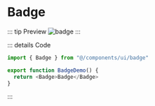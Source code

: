 # Badge

::: tip Preview
![badge](/components/badge.png)
:::

::: details Code
```js
import { Badge } from "@/components/ui/badge"

export function BadgeDemo() {
  return <Badge>Badge</Badge>
}
```
:::